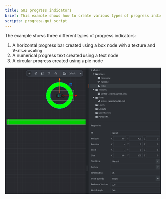 ```yaml
---
title: GUI progress indicators
brief: This example shows how to create various types of progress indicators
scripts: progress.gui_script
---
```


The example shows three different types of progress indicators:

1. A horizontal progress bar created using a box node with a texture and 9-slice scaling
2. A numerical progress text created using a text node
3. A circular progress created using a pie node

![progress](progress.png)
